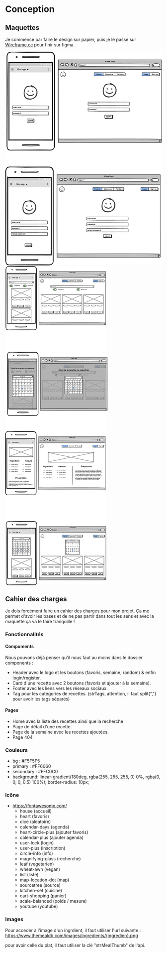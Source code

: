 # Conception

## Maquettes

Je commence par faire le design sur papier, puis je le passe sur [Wireframe.cc](https://wireframe.cc/) pour finir sur figma.

![maquette](./login.png)
![maquette](./wireframe.png)

## Cahier des charges

Je dois forcément faire un cahier des charges pour mon projet.
Ça me permet d'avoir les bases et de ne pas partir dans tout les sens et avec la maquette ça va le faire tranquille !

### Fonctionnalités

#### Compoments
Nous pouvons déjà penser qu'il nous faut au moins dans le dossier components :

- Header avec le logo et les boutons (favoris, semaine, random) & enfin login/register.
- Card d'une recette avec 2 boutons (favoris et ajouter à la semaine).
- Footer avec les liens vers les réseaux sociaux.
- Tag pour les catégories de recettes. (strTags, attention, il faut split(",") pour avoir les tags séparés)

#### Pages

- Home avec la liste des recettes ainsi que la recherche
- Page de détail d'une recette.
- Page de la semaine avec les recettes ajoutées.
- Page 404

### Couleurs

- bg : #F5F5F5
- primary : #FF6060
- secondary : #FFC0C0
- background: linear-gradient(180deg, rgba(255, 255, 255, 0) 0%, rgba(0, 0, 0, 0.5) 100%);
border-radius: 10px;

### Icône

- https://fontawesome.com/
  - house (accueil)
  - heart (favoris)
  - dice (aleatoire)
  - calendar-days (agenda)
  - heart-circle-plus (ajouter favoris)
  - calendar-plus (ajouter agenda)
  - user-lock (login)
  - user-plus (inscription)
  - circle-info (info)
  - magnifying-glass (recherche)
  - leaf (vegetarien)
  - wheat-awn (vegan)
  - list (liste)
  - map-location-dot (map)
  - sourcetree (source)
  - kitchen-set (cuisine)
  - cart-shopping (panier)
  - scale-balanced (poids / mesure)
  - youtube (youtube)

### Images

Pour acceder à l'image d'un ingrdient, il faut utiliser l'url suivante :
https://www.themealdb.com/images/ingredients/{ingredien}.png

pour avoir celle du plat, il faut utiliser la clé "strMealThumb" de l'api.
